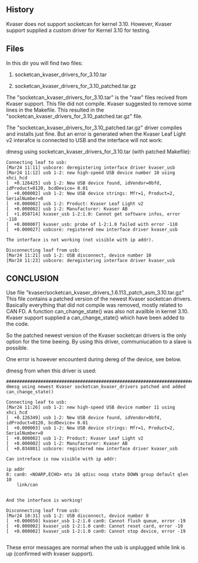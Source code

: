## History
Kvaser does not support socketcan for kernel 3.10.
However, Kvaser support supplied a custom driver for Kernel 3.10 for testing. 

## Files
In this dir you will find two files:

1. socketcan_kvaser_drivers_for_3.10.tar

2. socketcan_kvaser_drivers_for_3.10_patched.tar.gz  

The "socketcan_kvaser_drivers_for_3.10.tar" is the "raw" files recived from Kvaser support. This file did not compile. Kvaser suggested to remove some lines in the Makefile. This resulted in the "socketcan_kvaser_drivers_for_3.10_patched.tar.gz" file.

The "socketcan_kvaser_drivers_for_3.10_patched.tar.gz" driver compiles and installs just fine. But an error is generated when the Kvaser Leaf Light v2 interafce is connected to USB and the interface will not work:

dmesg using socketcan_kvaser_drivers_for_3.10.tar (with patched Makefile):
``` 
Connecting leaf to usb:
[Mar24 11:11] usbcore: deregistering interface driver kvaser_usb
[Mar24 11:12] usb 1-2: new high-speed USB device number 10 using xhci_hcd
[  +0.126425] usb 1-2: New USB device found, idVendor=0bfd, idProduct=0120, bcdDevice= 0.01
[  +0.000002] usb 1-2: New USB device strings: Mfr=1, Product=2, SerialNumber=0
[  +0.000002] usb 1-2: Product: Kvaser Leaf Light v2
[  +0.000002] usb 1-2: Manufacturer: Kvaser AB
[  +1.058714] kvaser_usb 1-2:1.0: Cannot get software infos, error -110
[  +0.000007] kvaser_usb: probe of 1-2:1.0 failed with error -110
[  +0.000027] usbcore: registered new interface driver kvaser_usb

The interface is not working (not visible with ip addr).

Disconnecting leaf from usb:
[Mar24 11:21] usb 1-2: USB disconnect, device number 10
[Mar24 11:23] usbcore: deregistering interface driver kvaser_usb

``` 

## CONCLUSION

Use file "kvaser/socketcan_kvaser_drivers_1.6.113_patch_asm_3.10.tar.gz"
This file contains a patched version of the newest Kvaser socketcan drivers. 
Basically everything that did not compile was removed, mostly related to CAN FD. A function can_change_state() was also not availble in kernel 3.10. Kvaser support supplied a can_change_state() which have been added to the code.

So the patched newest version of the Kvaser socketcan drivers is the only option for the time beeing. By using this driver, communiucation to a slave is possible.

One error is however encounterd during dereg of the device, see below.

dmesg from when this driver is used:
``` 
##########################################################################
dmesg using newest Kvaser socketcan_kvaser_drivers patched and added can_change_state()

Connecting leaf to usb:
[Mar24 11:26] usb 1-2: new high-speed USB device number 11 using xhci_hcd
[  +0.126349] usb 1-2: New USB device found, idVendor=0bfd, idProduct=0120, bcdDevice= 0.01
[  +0.000003] usb 1-2: New USB device strings: Mfr=1, Product=2, SerialNumber=0
[  +0.000002] usb 1-2: Product: Kvaser Leaf Light v2
[  +0.000002] usb 1-2: Manufacturer: Kvaser AB
[  +0.034801] usbcore: registered new interface driver kvaser_usb

Can intreface is now visible with ip addr:

ip addr
8: can0: <NOARP,ECHO> mtu 16 qdisc noop state DOWN group default qlen 10
    link/can 


And the interface is working!

Disconnecting leaf from usb:
[Mar24 10:31] usb 1-2: USB disconnect, device number 8
[  +0.000050] kvaser_usb 1-2:1.0 can0: Cannot flush queue, error -19
[  +0.000002] kvaser_usb 1-2:1.0 can0: Cannot reset card, error -19
[  +0.000002] kvaser_usb 1-2:1.0 can0: Cannot stop device, error -19


``` 
These error messages are normal when the usb is unplugged while link is up (confirmed with kvaser support).
